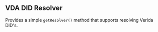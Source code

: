 
## VDA DID Resolver

Provides a simple `getResolver()` method that supports resolving Verida DID's.